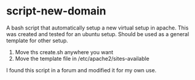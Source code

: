 script-new-domain
=================

A bash script that automatically setup a new virtual setup in apache. This was created and tested for an ubuntu setup. Should be used as a general template for other setup.

1. Move ths create.sh anywhere you want
2. Move the template file in /etc/apache2/sites-available

I found this script in a forum and modified it for my own use.